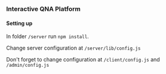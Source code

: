 ### Interactive QNA Platform

#### Setting up

In folder `/server` run `npm install`.

Change server configuration at `/server/lib/config.js`

Don't forget to change configuration at `/client/config.js` and `/admin/config.js`
